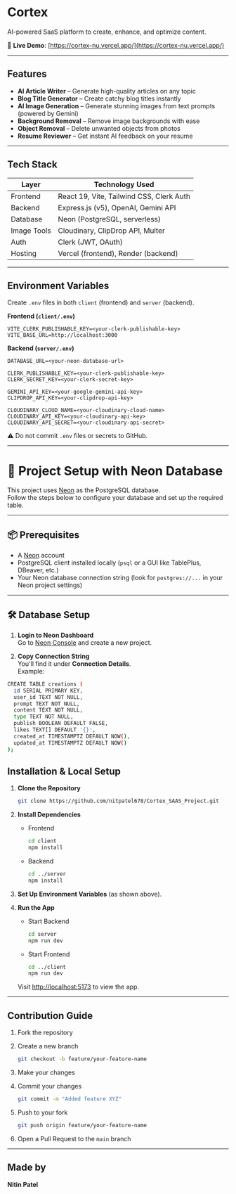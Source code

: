 # Cortex

AI-powered SaaS platform to create, enhance, and optimize content.

🔗 **Live Demo**: [https://cortex-nu.vercel.app/](https://cortex-nu.vercel.app/)

---

## Features

* **AI Article Writer** – Generate high-quality articles on any topic
* **Blog Title Generator** – Create catchy blog titles instantly
* **AI Image Generation** – Generate stunning images from text prompts (powered by Gemini)
* **Background Removal** – Remove image backgrounds with ease
* **Object Removal** – Delete unwanted objects from photos
* **Resume Reviewer** – Get instant AI feedback on your resume

---

## Tech Stack

| Layer       | Technology Used                          |
| ----------- | ---------------------------------------- |
| Frontend    | React 19, Vite, Tailwind CSS, Clerk Auth |
| Backend     | Express.js (v5), OpenAI, Gemini API      |
| Database    | Neon (PostgreSQL, serverless)            |
| Image Tools | Cloudinary, ClipDrop API, Multer         |
| Auth        | Clerk (JWT, OAuth)                       |
| Hosting     | Vercel (frontend), Render (backend)      |

---

## Environment Variables

Create `.env` files in both `client` (frontend) and `server` (backend).

**Frontend (`client/.env`)**

```env
VITE_CLERK_PUBLISHABLE_KEY=<your-clerk-publishable-key>
VITE_BASE_URL=http://localhost:3000
```

**Backend (`server/.env`)**

```env
DATABASE_URL=<your-neon-database-url>

CLERK_PUBLISHABLE_KEY=<your-clerk-publishable-key>
CLERK_SECRET_KEY=<your-clerk-secret-key>

GEMINI_API_KEY=<your-google-gemini-api-key>
CLIPDROP_API_KEY=<your-clipdrop-api-key>

CLOUDINARY_CLOUD_NAME=<your-cloudinary-cloud-name>
CLOUDINARY_API_KEY=<your-cloudinary-api-key>
CLOUDINARY_API_SECRET=<your-cloudinary-api-secret>
```

⚠️ Do not commit `.env` files or secrets to GitHub.

---



# 🚀 Project Setup with Neon Database

This project uses [Neon](https://neon.tech/) as the PostgreSQL database.  
Follow the steps below to configure your database and set up the required table.

---

## 📦 Prerequisites

- A [Neon](https://neon.tech/) account
- PostgreSQL client installed locally (`psql` or a GUI like TablePlus, DBeaver, etc.)
- Your Neon database connection string (look for `postgres://...` in your Neon project settings)

---

## 🛠️ Database Setup

1. **Login to Neon Dashboard**  
   Go to [Neon Console](https://console.neon.tech/) and create a new project.

2. **Copy Connection String**  
   You'll find it under **Connection Details**.  
   Example:

```bash
CREATE TABLE creations (
  id SERIAL PRIMARY KEY,
  user_id TEXT NOT NULL,
  prompt TEXT NOT NULL,
  content TEXT NOT NULL,
  type TEXT NOT NULL,
  publish BOOLEAN DEFAULT FALSE,
  likes TEXT[] DEFAULT '{}',
  created_at TIMESTAMPTZ DEFAULT NOW(),
  updated_at TIMESTAMPTZ DEFAULT NOW()
);

```



## Installation & Local Setup

1. **Clone the Repository**

   ```bash
   git clone https://github.com/nitpatel678/Cortex_SAAS_Project.git
   ```

2. **Install Dependencies**

   * Frontend

     ```bash
     cd client
     npm install
     ```
   * Backend

     ```bash
     cd ../server
     npm install
     ```

3. **Set Up Environment Variables** (as shown above).

4. **Run the App**

   * Start Backend

     ```bash
     cd server
     npm run dev
     ```
   * Start Frontend

     ```bash
     cd ../client
     npm run dev
     ```

   Visit [http://localhost:5173](http://localhost:5173) to view the app.

---

## Contribution Guide

1. Fork the repository
2. Create a new branch

   ```bash
   git checkout -b feature/your-feature-name
   ```
3. Make your changes
4. Commit your changes

   ```bash
   git commit -m "Added feature XYZ"
   ```
5. Push to your fork

   ```bash
   git push origin feature/your-feature-name
   ```
6. Open a Pull Request to the `main` branch

---

## Made by

**Nitin Patel**

